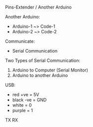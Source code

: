 Pins-Extender / Another Arduino

Another Arduino:
- Arduino-1 ~> Code-1
- Arduino-2 ~> Code-2

Communicate:
- Serial Communication

Two Types of Serial Communication:
1. Arduino to Computer (Serial Monitor)
2. Arduino to another Arduino

USB:
- red +ve = 5V
- black -ve = GND
- white = 0
- purple = 1

TX
RX